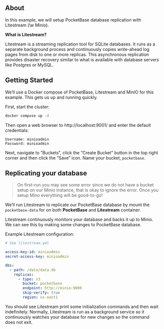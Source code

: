 ## About

In this example, we will setup PocketBase database replication with Litestream (\w Minio).

**What is Litestream?**

Litestream is a streaming replication tool for SQLite databases. It runs as a separate background process and continuously copies write-ahead log pages from disk to one or more replicas. This asynchronous replication provides disaster recovery similar to what is available with database servers like Postgres or MySQL.

## Getting Started

We’ll use a Docker compose of PocketBase, Litestream and MinIO for this example. This gets us up and running quickly.

First, start the cluster:
```sh
docker compose up -d
```

Then open a web browser to http://localhost:9001/ and enter the default credentials:
```
Username: minioadmin
Password: minioadmin
```

Next, navigate to “Buckets”, click the “Create Bucket” button in the top right corner and then click the “Save” icon. Name your bucket, `pocketbase`.

## Replicating your database

> On first-run you may see some error since we do not have a bucket setup on our Minio instance, that is okay to ignore the error. Once you setup Mino everything will be good-to-go!

We’ll run Litestream to replicate our PocketBase database by mount the `pocketbase-data` for on both **PocketBase** and **Litestream** container.

Litestream continuously monitors your database and backs it up to Minio. We can see this by making some changes to PocketBase database.

Example Litestream configuration:

```yml
# See litestream.yml

access-key-id: minioadmin
secret-access-key: minioadmin

dbs:
  - path: /data/data.db
    replicas:
      - type: s3
        bucket: pocketbase
        endpoint: http://minio:9000
        skip-verify: true
        region: us-east1
```

You should see Litestream print some initialization commands and then wait indefinitely. Normally, Litestream is run as a background service so it continuously watches your database for new changes so the command does not exit.
